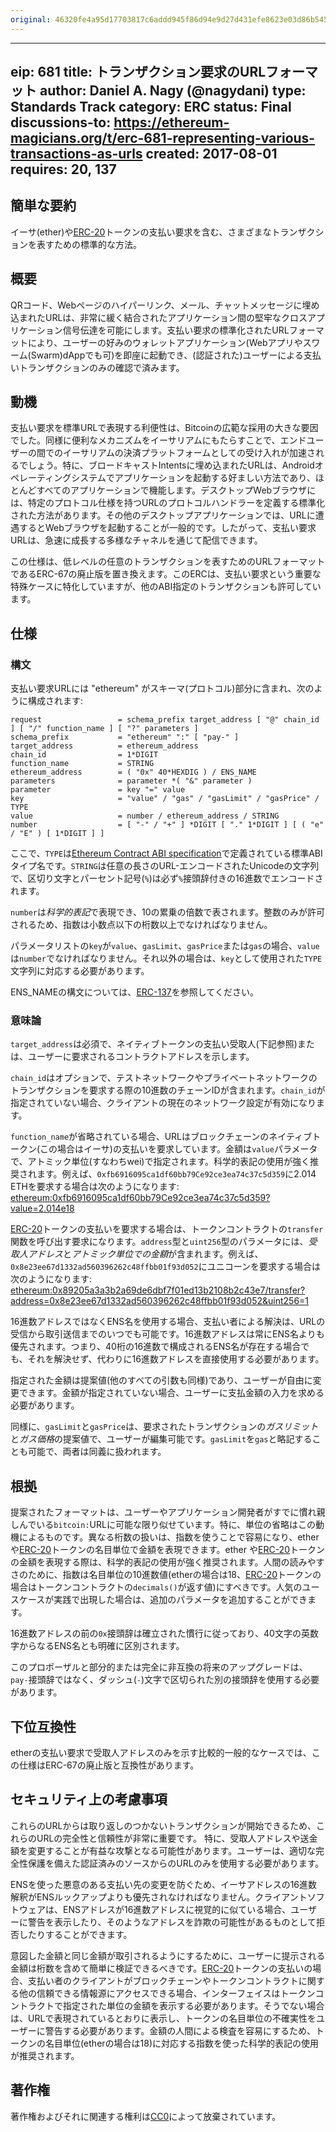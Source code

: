 ```yaml
---
original: 46320fe4a95d17703817c6addd945f86d94e9d27d431efe8623e03d86b5457c0
---
```


---
eip: 681
title: トランザクション要求のURLフォーマット
author: Daniel A. Nagy (@nagydani)
type: Standards Track
category: ERC
status: Final
discussions-to: https://ethereum-magicians.org/t/erc-681-representing-various-transactions-as-urls
created: 2017-08-01
requires: 20, 137
---

## 簡単な要約
イーサ(ether)や[ERC-20](./eip-20.md)トークンの支払い要求を含む、さまざまなトランザクションを表すための標準的な方法。

## 概要
QRコード、Webページのハイパーリンク、メール、チャットメッセージに埋め込まれたURLは、非常に緩く結合されたアプリケーション間の堅牢なクロスアプリケーション信号伝達を可能にします。支払い要求の標準化されたURLフォーマットにより、ユーザーの好みのウォレットアプリケーション(Webアプリやスワーム(Swarm)dAppでも可)を即座に起動でき、(認証された)ユーザーによる支払いトランザクションのみの確認で済みます。

## 動機
支払い要求を標準URLで表現する利便性は、Bitcoinの広範な採用の大きな要因でした。同様に便利なメカニズムをイーサリアムにもたらすことで、エンドユーザーの間でのイーサリアムの決済プラットフォームとしての受け入れが加速されるでしょう。特に、ブロードキャストIntentsに埋め込まれたURLは、Androidオペレーティングシステムでアプリケーションを起動する好ましい方法であり、ほとんどすべてのアプリケーションで機能します。デスクトップWebブラウザには、特定のプロトコル仕様を持つURLのプロトコルハンドラーを定義する標準化された方法があります。その他のデスクトップアプリケーションでは、URLに遭遇するとWebブラウザを起動することが一般的です。したがって、支払い要求URLは、急速に成長する多様なチャネルを通じて配信できます。

この仕様は、低レベルの任意のトランザクションを表すためのURLフォーマットであるERC-67の廃止版を置き換えます。このERCは、支払い要求という重要な特殊ケースに特化していますが、他のABI指定のトランザクションも許可しています。

## 仕様

### 構文
支払い要求URLには "ethereum" がスキーマ(プロトコル)部分に含まれ、次のように構成されます:

    request                 = schema_prefix target_address [ "@" chain_id ] [ "/" function_name ] [ "?" parameters ]
    schema_prefix           = "ethereum" ":" [ "pay-" ]
    target_address          = ethereum_address
    chain_id                = 1*DIGIT
    function_name           = STRING
    ethereum_address        = ( "0x" 40*HEXDIG ) / ENS_NAME
    parameters              = parameter *( "&" parameter )
    parameter               = key "=" value
    key                     = "value" / "gas" / "gasLimit" / "gasPrice" / TYPE
    value                   = number / ethereum_address / STRING
    number                  = [ "-" / "+" ] *DIGIT [ "." 1*DIGIT ] [ ( "e" / "E" ) [ 1*DIGIT ] ]


ここで、`TYPE`は[Ethereum Contract ABI specification](https://solidity.readthedocs.io/en/develop/abi-spec.html)で定義されている標準ABIタイプ名です。`STRING`は任意の長さのURL-エンコードされたUnicodeの文字列で、区切り文字とパーセント記号(`%`)は必ず`%`接頭辞付きの16進数でエンコードされます。

`number`は*科学的表記*で表現でき、10の累乗の倍数で表されます。整数のみが許可されるため、指数は小数点以下の桁数以上でなければなりません。

パラメータリストの`key`が`value`、`gasLimit`、`gasPrice`または`gas`の場合、`value`は`number`でなければなりません。それ以外の場合は、`key`として使用された`TYPE`文字列に対応する必要があります。

ENS_NAMEの構文については、[ERC-137](./eip-137.md)を参照してください。

### 意味論

`target_address`は必須で、ネイティブトークンの支払い受取人(下記参照)または、ユーザーに要求されるコントラクトアドレスを示します。

`chain_id`はオプションで、テストネットワークやプライベートネットワークのトランザクションを要求する際の10進数のチェーンIDが含まれます。`chain_id`が指定されていない場合、クライアントの現在のネットワーク設定が有効になります。

`function_name`が省略されている場合、URLはブロックチェーンのネイティブトークン(この場合はイーサ)の支払いを要求しています。金額は`value`パラメータで、アトミック単位(すなわちwei)で指定されます。科学的表記の使用が強く推奨されます。例えば、`0xfb6916095ca1df60bb79Ce92ce3ea74c37c5d359`に2.014 ETHを要求する場合は次のようになります:
[ethereum:0xfb6916095ca1df60bb79Ce92ce3ea74c37c5d359?value=2.014e18](ethereum:0xfb6916095ca1df60bb79Ce92ce3ea74c37c5d359?value=2.014e18)

[ERC-20](./eip-20.md)トークンの支払いを要求する場合は、トークンコントラクトの`transfer`関数を呼び出す要求になります。`address`型と`uint256`型のパラメータには、*受取人アドレス*と*アトミック単位での金額*が含まれます。例えば、`0x8e23ee67d1332ad560396262c48ffbb01f93d052`にユニコーンを要求する場合は次のようになります:
[ethereum:0x89205a3a3b2a69de6dbf7f01ed13b2108b2c43e7/transfer?address=0x8e23ee67d1332ad560396262c48ffbb01f93d052&uint256=1](ethereum:0x89205a3a3b2a69de6dbf7f01ed13b2108b2c43e7/transfer?address=0x8e23ee67d1332ad560396262c48ffbb01f93d052&uint256=1)

16進数アドレスではなくENS名を使用する場合、支払い者による解決は、URLの受信から取引送信までのいつでも可能です。16進数アドレスは常にENS名よりも優先されます。つまり、40桁の16進数で構成されるENS名が存在する場合でも、それを解決せず、代わりに16進数アドレスを直接使用する必要があります。

指定された金額は提案値(他のすべての引数も同様)であり、ユーザーが自由に変更できます。金額が指定されていない場合、ユーザーに支払金額の入力を求める必要があります。

同様に、`gasLimit`と`gasPrice`は、要求されたトランザクションの*ガスリミット*と*ガス価格*の提案値で、ユーザーが編集可能です。`gasLimit`を`gas`と略記することも可能で、両者は同義に扱われます。

## 根拠
提案されたフォーマットは、ユーザーやアプリケーション開発者がすでに慣れ親しんでいる`bitcoin:`URLに可能な限り似せています。特に、単位の省略はこの動機によるものです。異なる桁数の扱いは、指数を使うことで容易になり、ether や[ERC-20](./eip-20.md)トークンの名目単位で金額を表現できます。ether や[ERC-20](./eip-20.md)トークンの金額を表現する際は、科学的表記の使用が強く推奨されます。人間の読みやすさのために、指数は名目単位の10進数値(etherの場合は18、[ERC-20](./eip-20.md)トークンの場合はトークンコントラクトの`decimals()`が返す値)にすべきです。人気のユースケースが実践で出現した場合は、追加のパラメータを追加することができます。

16進数アドレスの前の`0x`接頭辞は確立された慣行に従っており、40文字の英数字からなるENS名とも明確に区別されます。

このプロポーザルと部分的または完全に非互換の将来のアップグレードは、`pay-`接頭辞ではなく、ダッシュ(`-`)文字で区切られた別の接頭辞を使用する必要があります。

## 下位互換性

etherの支払い要求で受取人アドレスのみを示す比較的一般的なケースでは、この仕様はERC-67の廃止版と互換性があります。

## セキュリティ上の考慮事項

これらのURLからは取り返しのつかないトランザクションが開始できるため、これらのURLの完全性と信頼性が非常に重要です。
特に、受取人アドレスや送金額を変更することが有益な攻撃となる可能性があります。ユーザーは、適切な完全性保護を備えた認証済みのソースからのURLのみを使用する必要があります。

ENSを使った悪意のある支払い先の変更を防ぐため、イーサアドレスの16進数解釈がENSルックアップよりも優先されなければなりません。クライアントソフトウェアは、ENSアドレスが16進数アドレスに視覚的に似ている場合、ユーザーに警告を表示したり、そのようなアドレスを詐欺の可能性があるものとして拒否したりすることができます。

意図した金額と同じ金額が取引されるようにするために、ユーザーに提示される金額は桁数を含めて簡単に検証できるべきです。[ERC-20](./eip-20.md)トークンの支払いの場合、支払い者のクライアントがブロックチェーンやトークンコントラクトに関する他の信頼できる情報源にアクセスできる場合、インターフェイスはトークンコントラクトで指定された単位の金額を表示する必要があります。そうでない場合は、URLで表現されているとおりに表示し、トークンの名目単位の不確実性をユーザーに警告する必要があります。金額の人間による検査を容易にするため、トークンの名目単位(etherの場合は18)に対応する指数を使った科学的表記の使用が推奨されます。

## 著作権

著作権およびそれに関連する権利は[CC0](../LICENSE.md)によって放棄されています。